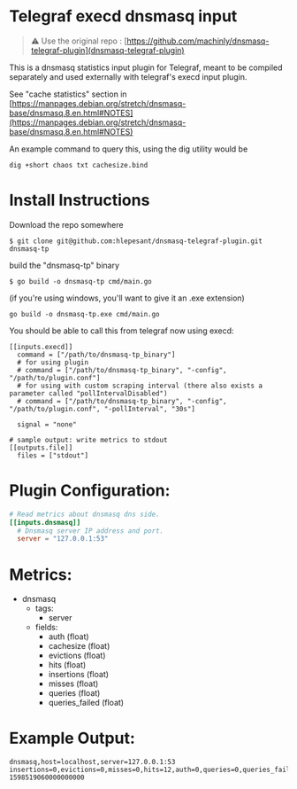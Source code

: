 # Telegraf execd dnsmasq input

> :warning: Use the original repo : [https://github.com/machinly/dnsmasq-telegraf-plugin](dnsmasq-telegraf-plugin)


This is a dnsmasq statistics input plugin for Telegraf, meant to be compiled separately and used externally with telegraf's execd input plugin. 

See "cache statistics" section in [https://manpages.debian.org/stretch/dnsmasq-base/dnsmasq.8.en.html#NOTES](https://manpages.debian.org/stretch/dnsmasq-base/dnsmasq.8.en.html#NOTES)

An example command to query this, using the dig utility would be

``` shell
dig +short chaos txt cachesize.bind
```

# Install Instructions

Download the repo somewhere

    $ git clone git@github.com:hlepesant/dnsmasq-telegraf-plugin.git dnsmasq-tp

build the "dnsmasq-tp" binary

    $ go build -o dnsmasq-tp cmd/main.go
    
 (if you're using windows, you'll want to give it an .exe extension)
 
    go build -o dnsmasq-tp.exe cmd/main.go

You should be able to call this from telegraf now using execd:

```
[[inputs.execd]]
  command = ["/path/to/dnsmasq-tp_binary"]
  # for using plugin
  # command = ["/path/to/dnsmasq-tp_binary", "-config", "/path/to/plugin.conf"]
  # for using with custom scraping interval (there also exists a parameter called "pollIntervalDisabled")
  # command = ["/path/to/dnsmasq-tp_binary", "-config", "/path/to/plugin.conf", "-pollInterval", "30s"]

  signal = "none"
  
# sample output: write metrics to stdout
[[outputs.file]]
  files = ["stdout"]
```


# Plugin Configuration:
```toml
# Read metrics about dnsmasq dns side.
[[inputs.dnsmasq]]
  # Dnsmasq server IP address and port.
  server = "127.0.0.1:53"

```

# Metrics:

- dnsmasq
  - tags:
    - server
  - fields:
    - auth (float)
    - cachesize (float)
    - evictions (float)
    - hits (float)
    - insertions (float)
    - misses (float)
	- queries (float)
	- queries_failed (float)

# Example Output:

```
dnsmasq,host=localhost,server=127.0.0.1:53 insertions=0,evictions=0,misses=0,hits=12,auth=0,queries=0,queries_failed=0,cachesize=150 1598519060000000000
```
